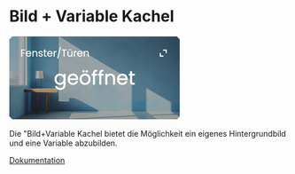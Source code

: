 # Bild + Variable Kachel

![Bewohnerstatus-Kachel](https://github.com/da8ter/images/blob/main/variable_bild.jpg)

Die "Bild+Variable Kachel bietet die Möglichkeit ein eigenes Hintergrundbild und eine Variable abzubilden.

[Dokumentation](https://github.com/da8ter/TileVisu-Bild-Variable/blob/main/ImageVariable/README.md)
